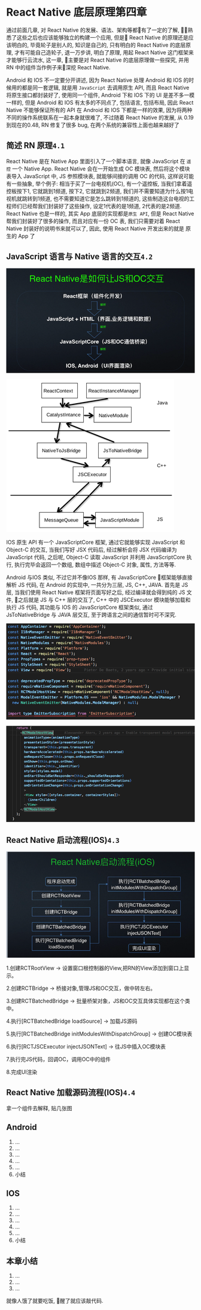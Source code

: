 # React Native 底层原理第四章

  通过前面几章, 对 React Native 的发展、语法、架构等都有了一定的了解, 熟悉了这些之后也应该能够独立的构建一个应用, 但是 React Native 的原理还是应该明白的, 毕竟轮子是别人的, 知识是自己的, 只有明白的 React Native 的底层原理, 才有可能自己造轮子, 退一万步讲, 明白了原理, 用起 React Native 这门框架来才能够行云流水, 这一章, 主要是对 React Native 的底层原理做一些探究, 并用 RN 中的组件当作例子来深挖 React Native.

  Android 和 IOS 不一定要分开讲述, 因为 React Native 处理 Android 和 IOS 的时候用的都是同一套逻辑, 就是用 `JavaScript` 去调用原生 API, 而且 React Native 将原生接口都封装好了, 使用同一个组件, Android 下和 IOS 下的 UI 是差不多一模一样的, 但是 Android 和 IOS 有太多的不同点了, 包括语言, 包括布局, 因此 React Native 不能够保证所有的 API 在 Android 和 IOS 下都是一样的效果, 因为将两种不同的操作系统联系在一起本身就很难了, 不过随着 React Native 的发展, 从 0.19 到现在的0.48, RN 修复了很多 bug, 在两个系统的兼容性上面也越来越好了
  ## 简述 RN 原理`4.1`

React Native 是在 Native App 里面引入了一个脚本语言, 就像 JavaScript 在 `遥控` 一个 Native App. React Native 会在一开始生成 OC 模块表, 然后将这个模块表导入 JavaScript 中, JS 参照模块表, 就能够间接的调用 OC 的代码, 这样说可能有一些抽象, 举个例子: 相当于买了一台电视机(OC), 有一个遥控板, 当我们拿着遥控板按下1, 它就跳到1频道, 按下2, 它就跳到2频道, 我们并不需要知道为什么按1电视机就跳转到1频道, 也不需要知道它是怎么跳转到1频道的, 这些制造这台电视的工程师们已经帮我们封装好了这些操作, 设定1代表的是1频道, 2代表的是2频道. React Native 也是一样的, 其实 App 底层的实现都是`原生 API`, 但是 React Native 帮我们封装好了很多的操作, 而且对应有一份 OC 表, 我们只需要对着 React Native 封装好的说明书来就可以了, 因此, 使用 React Native 开发出来的就是 原生的 App 了
## JavaScript 语言与 Native 语言的交互`4.2`

![](./important/react-js-oc.png)

![](./important/react-js-java.png)

IOS 原生 API 有一个 JavaScriptCore 框架, 通过它就能够实现 JavaScript 和 Object-C 的交互, 当我们写好 JSX 代码后, 经过解析会将 JSX 代码编译为 JavaScript 代码, 之后呢, Object-C 读取 JavaScript 并利用 JavaScriptCore 执行, 执行完毕会返回一个数组, 数组中描述 Object-C 对象, 属性, 方法等等.

Android 与IOS 类似, 不过它并不像IOS 那样, 有 JavaScriptCore 框架能够直接解析 JS 代码, 在 Android 的实现中, 一共分为三层, JS, C++, JAVA. 首先是 JS 层, 当我们使用 React Native 框架将页面写好之后, 经过编译就会得到纯的 JS 文件, 之后就是 JS 与 C++ 层的交互了, C++ 中的 JSCExecutor 模块能够加载和执行 JS 代码, 其功能与 IOS 的 JavaScriptCore 框架类似, 通过 JsToNativeBridge 与 JAVA 层交互, 至于跨语言之间的通信暂时可不深究.

![](./important/react_modal_1.png)


![](./important/react_modal_2.png)
## React Native 启动流程(IOS)`4.3`

![](./important/react-启动流程.png)

1.创建RCTRootView -> 设置窗口根控制器的View,把RN的View添加到窗口上显示。

2.创建RCTBridge -> 桥接对象,管理JS和OC交互，做中转左右。

3.创建RCTBatchedBridge -> 批量桥架对象，JS和OC交互具体实现都在这个类中。

4.执行[RCTBatchedBridge loadSource] -> 加载JS源码

5.执行[RCTBatchedBridge initModulesWithDispatchGroup] -> 创建OC模块表

6.执行[RCTJSCExecutor injectJSONText] -> 往JS中插入OC模块表

7.执行完JS代码，回调OC，调用OC中的组件

8.完成UI渲染
## React Native 加载源码流程(IOS)`4.4`

拿一个组件去解释, 贴几张图
## Android
  1. ...
  2. ...
  3. ...
  4. ...
  5. ...
  6. 小结
## IOS
  1. ...
  2. ...
  3. ...
  4. ...
  5. ...
  6. 小结
## 本章小结
  1. ...
  2. ...
  3. ...


就像人饿了就要吃饭, 醒了就应该敲代码.